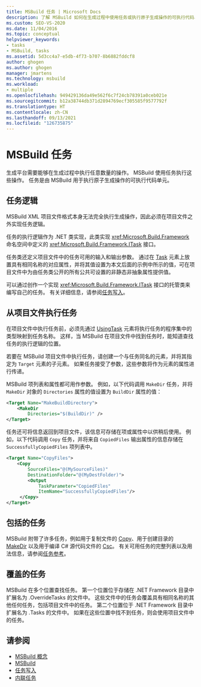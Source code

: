 ```yaml
---
title: MSBuild 任务 | Microsoft Docs
description: 了解 MSBuild 如何在生成过程中使用任务或执行原子生成操作的可执行代码单元。
ms.custom: SEO-VS-2020
ms.date: 11/04/2016
ms.topic: conceptual
helpviewer_keywords:
- tasks
- MSBuild, tasks
ms.assetid: 5d3cc4a7-e5db-4f73-b707-8b6882fddcf8
author: ghogen
ms.author: ghogen
manager: jmartens
ms.technology: msbuild
ms.workload:
- multiple
ms.openlocfilehash: 949429136da49e562f6c7f24cb78391a0ceb021e
ms.sourcegitcommit: b12a38744db371d2894769ecf305585f9577792f
ms.translationtype: HT
ms.contentlocale: zh-CN
ms.lasthandoff: 09/13/2021
ms.locfileid: "126735875"
---
```

# <a name="msbuild-tasks"></a>MSBuild 任务

生成平台需要能够在生成过程中执行任意数量的操作。 MSBuild 使用任务执行这些操作。 任务是由 MSBuild 用于执行原子生成操作的可执行代码单元。

## <a name="task-logic"></a>任务逻辑

 MSBuild XML 项目文件格式本身无法完全执行生成操作，因此必须在项目文件之外实现任务逻辑。

 任务的执行逻辑作为 .NET 类实现，此类实现 <xref:Microsoft.Build.Framework> 命名空间中定义的 <xref:Microsoft.Build.Framework.ITask> 接口。

 任务类还定义项目文件中的任务可用的输入和输出参数。 通过在 [Task](../msbuild/task-element-msbuild.md) 元素上放置具有相同名称的对应属性，并将其值设置为本文后面的示例中所示的值，可在项目文件中为由任务类公开的所有公共可设置的非静态非抽象属性提供值。

 可以通过创作一个实现 <xref:Microsoft.Build.Framework.ITask> 接口的托管类来编写自己的任务。 有关详细信息，请参阅[任务写入](../msbuild/task-writing.md)。

## <a name="execute-a-task-from-a-project-file"></a>从项目文件执行任务

 在项目文件中执行任务前，必须先通过 [UsingTask](../msbuild/usingtask-element-msbuild.md) 元素将执行任务的程序集中的类型映射到任务名称。 这样，当 MSBuild 在项目文件中找到任务时，能知道查找任务的执行逻辑的位置。

 若要在 MSBuild 项目文件中执行任务，请创建一个与任务同名的元素，并将其指定为 `Target` 元素的子元素。 如果任务接受了参数，这些参数将作为元素的属性进行传递。

 MSBuild 项列表和属性都可用作参数。 例如，以下代码调用 `MakeDir` 任务，并将 `MakeDir` 对象的 `Directories` 属性的值设置为 `BuildDir` 属性的值：

```xml
<Target Name="MakeBuildDirectory">
    <MakeDir
        Directories="$(BuildDir)" />
</Target>
```

 任务还可将信息返回到项目文件，该信息可存储在项或属性中以供稍后使用。 例如，以下代码调用 `Copy` 任务，并将来自 `CopiedFiles` 输出属性的信息存储在 `SuccessfullyCopiedFiles` 项列表中。

```xml
<Target Name="CopyFiles">
    <Copy
        SourceFiles="@(MySourceFiles)"
        DestinationFolder="@(MyDestFolder)">
        <Output
            TaskParameter="CopiedFiles"
            ItemName="SuccessfullyCopiedFiles"/>
     </Copy>
</Target>
```

## <a name="included-tasks"></a>包括的任务

 MSBuild 附带了许多任务，例如用于复制文件的 [Copy](../msbuild/copy-task.md)、用于创建目录的 [MakeDir](../msbuild/makedir-task.md) 以及用于编译 C# 源代码文件的 [Csc](../msbuild/csc-task.md)。 有关可用任务的完整列表以及用法信息，请参阅[任务参考](../msbuild/msbuild-task-reference.md)。

## <a name="overridden-tasks"></a>覆盖的任务

 MSBuild 在多个位置查找任务。 第一个位置位于存储在 .NET Framework 目录中扩展名为 .OverrideTasks 的文件中。 这些文件中的任务会覆盖具有相同名称的其他任何任务，包括项目文件中的任务。 第二个位置位于 .NET Framework 目录中扩展名为 .Tasks 的文件中。 如果在这些位置中找不到任务，则会使用项目文件中的任务。

## <a name="see-also"></a>请参阅

- [MSBuild 概念](../msbuild/msbuild-concepts.md)
- [MSBuild](../msbuild/msbuild.md)
- [任务写入](../msbuild/task-writing.md)
- [内联任务](../msbuild/msbuild-inline-tasks.md)
